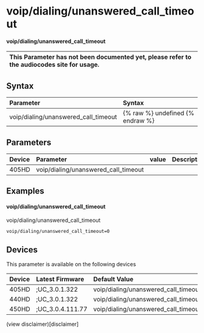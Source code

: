 ﻿---
description: voip/dialing/unanswered_call_timeout
search:
    keywords: ['voip','dialing','unanswered_call_timeout']
---

# voip/dialing/unanswered_call_timeout

#### voip/dialing/unanswered_call_timeout


| This Parameter has not been documented yet, please refer to the audiocodes site for usage.  |
| :--- |

## Syntax
| Parameter | Syntax |
| :--- | :--- |
|voip/dialing/unanswered_call_timeout | {% raw %} undefined {% endraw %} |

## Parameters
|Device|Parameter|value|Description|
|:---|:---|:---|:---|
| 405HD | voip/dialing/unanswered_call_timeout |  |  |

## Examples
#### voip/dialing/unanswered_call_timeout

voip/dialing/unanswered_call_timeout

```
voip/dialing/unanswered_call_timeout=0
```

## Devices
This parameter is available on the following devices

| Device | Latest Firmware | Default Value |
|:---|:---|:---|
| 405HD | ;UC_3.0.1.322 | voip/dialing/unanswered_call_timeout=0 
| 440HD | ;UC_3.0.1.322 | voip/dialing/unanswered_call_timeout=0 
| 450HD | ;UC_3.0.4.111.77 | voip/dialing/unanswered_call_timeout=0 

(view disclaimer)[disclaimer]
